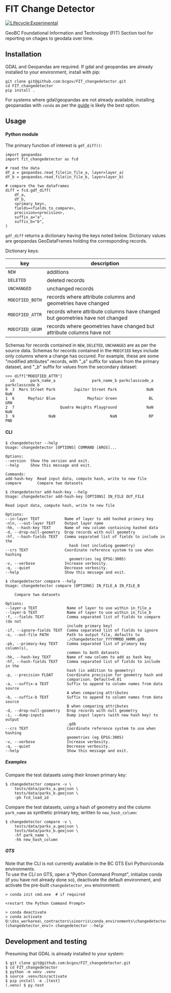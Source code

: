 # FIT Change Detector

[![Lifecycle:Experimental](https://img.shields.io/badge/Lifecycle-Experimental-339999)](https://github.com/bcgov/repomountie/blob/master/doc/lifecycle-badges.md)

GeoBC Foundational Information and Technology (FIT) Section tool for reporting on chages to geodata over time.

## Installation

GDAL and Geopandas are required. If gdal and geopandas are already installed to your environment, install with pip:

    git clone git@github.com:bcgov/FIT_changedetector.git
    cd FIT_changedetector
    pip install .

For systems where gdal/geopandas are not already available, installing geopanadas with `conda` as per the [guide](https://geopandas.org/en/stable/getting_started/install.html#creating-a-new-environment) is likely the best option.


## Usage

#### Python module

The primary function of interest is `gdf_diff()`:

    import geopandas
    import fit_changedetector as fcd

    # read the data
    df_a = geopandas.read_file(in_file_a, layer=layer_a)
    df_b = geopandas.read_file(in_file_b, layer=layer_b)

    # compare the two dataframes
    diff = fcd.gdf_diff(
        df_a,
        df_b,
        <primary_key>,
        fields=<fields_to_compare>,
        precision=<precision>,
        suffix_a="a",
        suffix_b="b",
    )

`gdf_diff` returns a dictionary having the keys noted below. Dictionary values are geopandas GeoDataFrames holding the corresponding records.

Dictionary keys:

| key | description |
|-----|-------------|
| `NEW` | additions |
| `DELETED` | deleted records |
| `UNCHANGED` | unchanged records |
| `MODIFIED_BOTH` | records where attribute columns and geometries have changed |
| `MODIFIED_ATTR` | records where attribute columns have changed but geometries have not changed |
| `MODIFIED_GEOM` | records where geometries have changed but attribute columns have not |

Schemas for records contained in `NEW`, `DELETED`, `UNCHANGED` are as per the source data.
Schemas for records contained in the `MODIFIED` keys include only columns where a change has occured. For example, these are some "modified attributes" records, with "_a" suffix for values from the primary dataset, and "_b" suffix for values from the secondary dataset:

    >>> diff["MODIFIED_ATTR"]
      id       park_name_a                park_name_b parkclasscode_a parkclasscode_b
    0  3  Mars Street Park        Jupiter Street Park             NaN             NaN
    1  6      Mayfair Blue              Mayfair Green              BL             GRN
    2  7                    Quadra Heights Playground             NaN             NaN
    3  9               NaN                        NaN              RP             PND


#### CLI

    $ changedetector --help
    Usage: changedetector [OPTIONS] COMMAND [ARGS]...

    Options:
    --version  Show the version and exit.
    --help     Show this message and exit.

    Commands:
    add-hash-key  Read input data, compute hash, write to new file
    compare       Compare two datasets

    $ changedetector add-hash-key --help
    Usage: changedetector add-hash-key [OPTIONS] IN_FILE OUT_FILE

    Read input data, compute hash, write to new file

    Options:
    --in-layer TEXT           Name of layer to add hashed primary key
    -nln, --out-layer TEXT    Output layer name
    -hk, --hash-key TEXT      Name of new column containing hashed data
    -d, --drop-null-geometry  Drop records with null geometry
    -hf, --hash-fields TEXT   Comma separated list of fields to include in the
                                hash (not including geometry)
    --crs TEXT                Coordinate reference system to use when hashing
                                geometries (eg EPSG:3005)
    -v, --verbose             Increase verbosity.
    -q, --quiet               Decrease verbosity.
    --help                    Show this message and exit.

    $ changedetector compare --help
    Usage: changedetector compare [OPTIONS] IN_FILE_A IN_FILE_B

        Compare two datasets

    Options:
    --layer-a TEXT             Name of layer to use within in_file_a
    --layer-b TEXT             Name of layer to use within in_file_b
    -f, --fields TEXT          Comma separated list of fields to compare (do not
                               include primary key)
    -if, --ignore-fields TEXT  Comma separated list of fields to ignore
    -o, --out-file PATH        Path to output file, defaults to
                               ./changedetector_YYYYMMDD_HHMM.gdb
    -pk, --primary-key TEXT    Comma separated list of primary key column(s),
                               common to both datasets
    -hk, --hash-key TEXT       Name of new column to add as hash key
    -hf, --hash-fields TEXT    Comma separated list of fields to include in the
                               hash (in addition to geometry)
    -p, --precision FLOAT      Coordinate precision for geometry hash and
                               comparison. Default=0.01
    -a, --suffix-a TEXT        Suffix to append to column names from data source
                               A when comparing attributes
    -b, --suffix-b TEXT        Suffix to append to column names from data source
                               B when comparing attributes
    -d, --drop-null-geometry   Drop records with null geometry
    -i, --dump-inputs          Dump input layers (with new hash key) to output
                               .gdb
    --crs TEXT                 Coordinate reference system to use when hashing
                               geometries (eg EPSG:3005)
    -v, --verbose              Increase verbosity.
    -q, --quiet                Decrease verbosity.
    --help                     Show this message and exit.

##### Examples

Compare the test datasets using their known primary key:

    $ changedetector compare -v \
        tests/data/parks_a.geojson \
        tests/data/parks_b.geojson \
        -pk fcd_load_id 

Compare the test datasets, using a hash of geometry and the column `park_name` as synthetic primary key, 
written to `new_hash_column`:

    $ changedetector compare -v \
        tests/data/parks_a.geojson \
        tests/data/parks_b.geojson \
        -hf park_name \
        -hk new_hash_column


##### GTS

Note that the CLI is not currently available in the BC GTS Esri Python/conda environments.  
To use the CLI on GTS, open a "Python Command Prompt", initialize conda (if you have not already done so), deactivate the 
default environment, and activate the pre-built `changedetector_env` environment:

    > conda init cmd.exe  # if required

    <restart the Python Command Prompt>
    
    > conda deactivate
    > conda activate Q:\dss_workarea\_contractors\sinorris\conda_environments\changedetector_env
    (changedetector_env)> changedetector --help
    
## Development and testing

Presuming that GDAL is already installed to your system:

    $ git clone git@github.com:bcgov/FIT_changedetector.git
    $ cd FIT_changedetector
    $ python -m venv .venv
    $ source .venv/bin/activate
    $ pip install -e .[test]
    (.venv) $ py.test